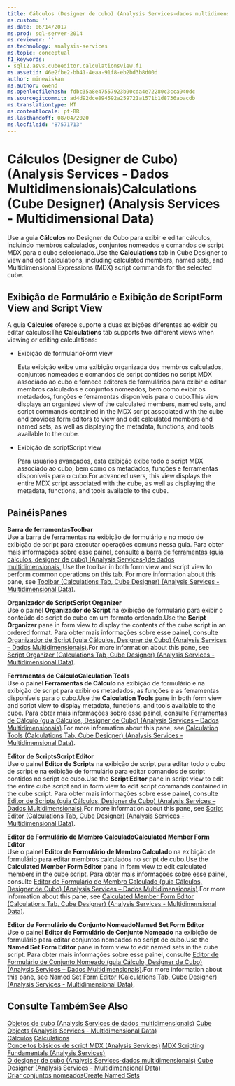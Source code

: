 ```yaml
---
title: Cálculos (Designer de cubo) (Analysis Services-dados multidimensionais) | Microsoft Docs
ms.custom: ''
ms.date: 06/14/2017
ms.prod: sql-server-2014
ms.reviewer: ''
ms.technology: analysis-services
ms.topic: conceptual
f1_keywords:
- sql12.asvs.cubeeditor.calculationsview.f1
ms.assetid: 46e2fbe2-bb41-4eaa-91f8-eb2bd3b8d00d
author: minewiskan
ms.author: owend
ms.openlocfilehash: fdbc35a8e47557923b90cda4e72280c3cca940dc
ms.sourcegitcommit: ad4d92dce894592a259721a1571b1d8736abacdb
ms.translationtype: MT
ms.contentlocale: pt-BR
ms.lasthandoff: 08/04/2020
ms.locfileid: "87571713"
---
```

# <a name="calculations-cube-designer-analysis-services---multidimensional-data"></a><span data-ttu-id="2f1dc-102">Cálculos (Designer de Cubo) (Analysis Services - Dados Multidimensionais)</span><span class="sxs-lookup"><span data-stu-id="2f1dc-102">Calculations (Cube Designer) (Analysis Services - Multidimensional Data)</span></span>
  <span data-ttu-id="2f1dc-103">Use a guia **Cálculos** no Designer de Cubo para exibir e editar cálculos, incluindo membros calculados, conjuntos nomeados e comandos de script MDX para o cubo selecionado.</span><span class="sxs-lookup"><span data-stu-id="2f1dc-103">Use the **Calculations** tab in Cube Designer to view and edit calculations, including calculated members, named sets, and Multidimensional Expressions (MDX) script commands for the selected cube.</span></span>  
  
## <a name="form-view-and-script-view"></a><span data-ttu-id="2f1dc-104">Exibição de Formulário e Exibição de Script</span><span class="sxs-lookup"><span data-stu-id="2f1dc-104">Form View and Script View</span></span>  
 <span data-ttu-id="2f1dc-105">A guia **Cálculos** oferece suporte a duas exibições diferentes ao exibir ou editar cálculos:</span><span class="sxs-lookup"><span data-stu-id="2f1dc-105">The **Calculations** tab supports two different views when viewing or editing calculations:</span></span>  
  
-   <span data-ttu-id="2f1dc-106">Exibição de formulário</span><span class="sxs-lookup"><span data-stu-id="2f1dc-106">Form view</span></span>  
  
     <span data-ttu-id="2f1dc-107">Esta exibição exibe uma exibição organizada dos membros calculados, conjuntos nomeados e comandos de script contidos no script MDX associado ao cubo e fornece editores de formulários para exibir e editar membros calculados e conjuntos nomeados, bem como exibir os metadados, funções e ferramentas disponíveis para o cubo.</span><span class="sxs-lookup"><span data-stu-id="2f1dc-107">This view displays an organized view of the calculated members, named sets, and script commands contained in the MDX script associated with the cube and provides form editors to view and edit calculated members and named sets, as well as displaying the metadata, functions, and tools available to the cube.</span></span>  
  
-   <span data-ttu-id="2f1dc-108">Exibição de script</span><span class="sxs-lookup"><span data-stu-id="2f1dc-108">Script view</span></span>  
  
     <span data-ttu-id="2f1dc-109">Para usuários avançados, esta exibição exibe todo o script MDX associado ao cubo, bem como os metadados, funções e ferramentas disponíveis para o cubo.</span><span class="sxs-lookup"><span data-stu-id="2f1dc-109">For advanced users, this view displays the entire MDX script associated with the cube, as well as displaying the metadata, functions, and tools available to the cube.</span></span>  
  
## <a name="panes"></a><span data-ttu-id="2f1dc-110">Painéis</span><span class="sxs-lookup"><span data-stu-id="2f1dc-110">Panes</span></span>  
 <span data-ttu-id="2f1dc-111">**Barra de ferramentas**</span><span class="sxs-lookup"><span data-stu-id="2f1dc-111">**Toolbar**</span></span>  
 <span data-ttu-id="2f1dc-112">Use a barra de ferramentas na exibição de formulário e no modo de exibição de script para executar operações comuns nessa guia. Para obter mais informações sobre esse painel, consulte a [barra de ferramentas &#40;guia cálculos, designer de cubo&#41; &#40;Analysis Services-&#41;de dados multidimensionais ](toolbar-calculations-tab-cube-designer-analysis-services-multidimensional-data.md).</span><span class="sxs-lookup"><span data-stu-id="2f1dc-112">Use the toolbar in both form view and script view to perform common operations on this tab. For more information about this pane, see [Toolbar &#40;Calculations Tab, Cube Designer&#41; &#40;Analysis Services - Multidimensional Data&#41;](toolbar-calculations-tab-cube-designer-analysis-services-multidimensional-data.md).</span></span>  
  
 <span data-ttu-id="2f1dc-113">**Organizador de Script**</span><span class="sxs-lookup"><span data-stu-id="2f1dc-113">**Script Organizer**</span></span>  
 <span data-ttu-id="2f1dc-114">Use o painel **Organizador de Script** na exibição de formulário para exibir o conteúdo do script do cubo em um formato ordenado.</span><span class="sxs-lookup"><span data-stu-id="2f1dc-114">Use the **Script Organizer** pane in form view to display the contents of the cube script in an ordered format.</span></span> <span data-ttu-id="2f1dc-115">Para obter mais informações sobre esse painel, consulte [Organizador de Script &#40;guia Cálculos, Designer de Cubo&#41; &#40;Analysis Services – Dados Multidimensionais&#41;](script-organizer-cube-designer-analysis-services-multidimensional-data.md).</span><span class="sxs-lookup"><span data-stu-id="2f1dc-115">For more information about this pane, see [Script Organizer &#40;Calculations Tab, Cube Designer&#41; &#40;Analysis Services - Multidimensional Data&#41;](script-organizer-cube-designer-analysis-services-multidimensional-data.md).</span></span>  
  
 <span data-ttu-id="2f1dc-116">**Ferramentas de Cálculo**</span><span class="sxs-lookup"><span data-stu-id="2f1dc-116">**Calculation Tools**</span></span>  
 <span data-ttu-id="2f1dc-117">Use o painel **Ferramentas de Cálculo** na exibição de formulário e na exibição de script para exibir os metadados, as funções e as ferramentas disponíveis para o cubo.</span><span class="sxs-lookup"><span data-stu-id="2f1dc-117">Use the **Calculation Tools** pane in both form view and script view to display metadata, functions, and tools available to the cube.</span></span> <span data-ttu-id="2f1dc-118">Para obter mais informações sobre esse painel, consulte [Ferramentas de Cálculo &#40;guia Cálculos, Designer de Cubo&#41; &#40;Analysis Services – Dados Multidimensionais&#41;](calculation-tools-cube-designer-analysis-services-multidimensional-data.md).</span><span class="sxs-lookup"><span data-stu-id="2f1dc-118">For more information about this pane, see [Calculation Tools &#40;Calculations Tab, Cube Designer&#41; &#40;Analysis Services - Multidimensional Data&#41;](calculation-tools-cube-designer-analysis-services-multidimensional-data.md).</span></span>  
  
 <span data-ttu-id="2f1dc-119">**Editor de Scripts**</span><span class="sxs-lookup"><span data-stu-id="2f1dc-119">**Script Editor**</span></span>  
 <span data-ttu-id="2f1dc-120">Use o painel **Editor de Scripts** na exibição de script para editar todo o cubo de script e na exibição de formulário para editar comandos de script contidos no script de cubo.</span><span class="sxs-lookup"><span data-stu-id="2f1dc-120">Use the **Script Editor** pane in script view to edit the entire cube script and in form view to edit script commands contained in the cube script.</span></span> <span data-ttu-id="2f1dc-121">Para obter mais informações sobre esse painel, consulte [Editor de Scripts &#40;guia Cálculos, Designer de Cubo&#41; &#40;Analysis Services – Dados Multidimensionais&#41;](script-editor-calculations-cube-designer-analysis-services-multidimensional-data.md).</span><span class="sxs-lookup"><span data-stu-id="2f1dc-121">For more information about this pane, see [Script Editor &#40;Calculations Tab, Cube Designer&#41; &#40;Analysis Services - Multidimensional Data&#41;](script-editor-calculations-cube-designer-analysis-services-multidimensional-data.md).</span></span>  
  
 <span data-ttu-id="2f1dc-122">**Editor de Formulário de Membro Calculado**</span><span class="sxs-lookup"><span data-stu-id="2f1dc-122">**Calculated Member Form Editor**</span></span>  
 <span data-ttu-id="2f1dc-123">Use o painel **Editor de Formulário de Membro Calculado** na exibição de formulário para editar membros calculados no script de cubo.</span><span class="sxs-lookup"><span data-stu-id="2f1dc-123">Use the **Calculated Member Form Editor** pane in form view to edit calculated members in the cube script.</span></span> <span data-ttu-id="2f1dc-124">Para obter mais informações sobre esse painel, consulte [Editor de Formulário de Membro Calculado &#40;guia Cálculos, Designer de Cubo&#41; &#40;Analysis Services – Dados Multidimensionais&#41;](calculated-member-form-editor-cube-designer-analysis-services-multidimensional-data.md).</span><span class="sxs-lookup"><span data-stu-id="2f1dc-124">For more information about this pane, see [Calculated Member Form Editor &#40;Calculations Tab, Cube Designer&#41; &#40;Analysis Services - Multidimensional Data&#41;](calculated-member-form-editor-cube-designer-analysis-services-multidimensional-data.md).</span></span>  
  
 <span data-ttu-id="2f1dc-125">**Editor de Formulário de Conjunto Nomeado**</span><span class="sxs-lookup"><span data-stu-id="2f1dc-125">**Named Set Form Editor**</span></span>  
 <span data-ttu-id="2f1dc-126">Use o painel **Editor de Formulário de Conjunto Nomeado** na exibição de formulário para editar conjuntos nomeados no script de cubo.</span><span class="sxs-lookup"><span data-stu-id="2f1dc-126">Use the **Named Set Form Editor** pane in form view to edit named sets in the cube script.</span></span> <span data-ttu-id="2f1dc-127">Para obter mais informações sobre esse painel, consulte [Editor de Formulário de Conjunto Nomeado &#40;guia Cálculo, Designer de Cubo&#41; &#40;Analysis Services – Dados Multidimensionais&#41;](named-set-form-editor-cube-designer-analysis-services-multidimensional-data.md).</span><span class="sxs-lookup"><span data-stu-id="2f1dc-127">For more information about this pane, see [Named Set Form Editor &#40;Calculations Tab, Cube Designer&#41; &#40;Analysis Services - Multidimensional Data&#41;](named-set-form-editor-cube-designer-analysis-services-multidimensional-data.md).</span></span>  
  
## <a name="see-also"></a><span data-ttu-id="2f1dc-128">Consulte Também</span><span class="sxs-lookup"><span data-stu-id="2f1dc-128">See Also</span></span>  
 <span data-ttu-id="2f1dc-129">[Objetos de cubo &#40;Analysis Services de dados multidimensionais&#41;](multidimensional-models-olap-logical-cube-objects/cube-objects-analysis-services-multidimensional-data.md) </span><span class="sxs-lookup"><span data-stu-id="2f1dc-129">[Cube Objects &#40;Analysis Services - Multidimensional Data&#41;](multidimensional-models-olap-logical-cube-objects/cube-objects-analysis-services-multidimensional-data.md) </span></span>  
 <span data-ttu-id="2f1dc-130">[Cálculos](multidimensional-models-olap-logical-cube-objects/calculations.md) </span><span class="sxs-lookup"><span data-stu-id="2f1dc-130">[Calculations](multidimensional-models-olap-logical-cube-objects/calculations.md) </span></span>  
 <span data-ttu-id="2f1dc-131">[Conceitos básicos de script MDX &#40;Analysis Services&#41;](multidimensional-models/mdx/mdx-scripting-fundamentals-analysis-services.md) </span><span class="sxs-lookup"><span data-stu-id="2f1dc-131">[MDX Scripting Fundamentals &#40;Analysis Services&#41;](multidimensional-models/mdx/mdx-scripting-fundamentals-analysis-services.md) </span></span>  
 <span data-ttu-id="2f1dc-132">[O designer de cubo &#40;Analysis Services-dados multidimensionais&#41;](cube-designer-analysis-services-multidimensional-data.md) </span><span class="sxs-lookup"><span data-stu-id="2f1dc-132">[Cube Designer &#40;Analysis Services - Multidimensional Data&#41;](cube-designer-analysis-services-multidimensional-data.md) </span></span>  
 [<span data-ttu-id="2f1dc-133">Criar conjuntos nomeados</span><span class="sxs-lookup"><span data-stu-id="2f1dc-133">Create Named Sets</span></span>](multidimensional-models/create-named-sets.md)  
  
  
